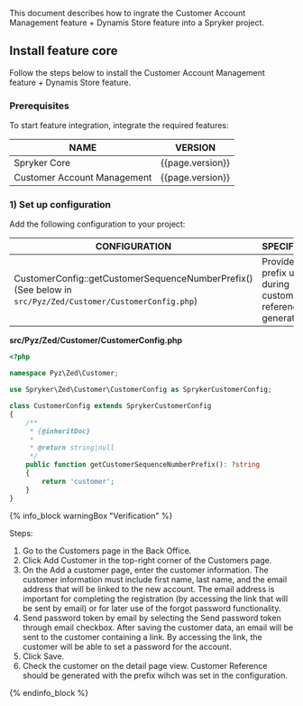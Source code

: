 
This document describes how to ingrate the Customer Account Management feature + Dynamis Store feature into a Spryker project.

## Install feature core

Follow the steps below to install the Customer Account Management feature + Dynamis Store feature.

### Prerequisites

To start feature integration, integrate the required features:

| NAME | VERSION |
| --- | --- |
| Spryker Core | {{page.version}} |
| Customer Account Management | {{page.version}} |


### 1) Set up configuration

Add the following configuration to your project:

| CONFIGURATION  | SPECIFICATION | NAMESPACE |
| --- | --- | --- |
| CustomerConfig::getCustomerSequenceNumberPrefix() (See below in `src/Pyz/Zed/Customer/CustomerConfig.php`) | Provides a prefix used during customer reference generation. | Pyz\Zed\Customer |


**src/Pyz/Zed/Customer/CustomerConfig.php**

```php
<?php

namespace Pyz\Zed\Customer;

use Spryker\Zed\Customer\CustomerConfig as SprykerCustomerConfig;

class CustomerConfig extends SprykerCustomerConfig
{
    /**
     * {@inheritDoc}
     *
     * @return string|null
     */
    public function getCustomerSequenceNumberPrefix(): ?string
    {
        return 'customer';
    }
}
```

{% info_block warningBox "Verification" %}

Steps: 

1. Go to the Customers page in the Back Office.
2. Click Add Customer in the top-right corner of the Customers page.
3. On the Add a customer page, enter the customer information. The customer information must include first name, last name, and the email address that will be linked to the new account. The email address is important for completing the registration (by accessing the link that will be sent by email) or for later use of the forgot password functionality.
4. Send password token by email by selecting the Send password token through email checkbox. After saving the customer data, an email will be sent to the customer containing a link. By accessing the link, the customer will be able to set a password for the account.
5. Click Save.
6. Check the customer on the detail page view. Customer Reference should be generated with the prefix  wihch was set in the configuration.



{% endinfo_block %}
